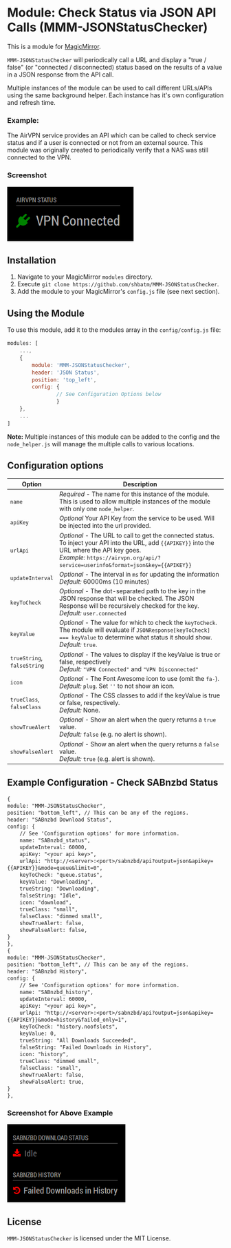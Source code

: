 # Module: Check Status via JSON API Calls (MMM-JSONStatusChecker)

This is a module for <a href="https://github.com/MichMich/MagicMirror">MagicMirror</a>.

`MMM-JSONStatusChecker` will periodically call a URL and display a "true / false" (or "connected / disconnected) status based on the results of a value in a JSON response from the API call.  

Multiple instances of the module can be used to call different URLs/APIs using the same background helper. Each instance has it's own configuration and refresh time.

### Example:

The AirVPN service provides an API which can be called to check service status and if a user is connected or not from an external source.  This module was originally created to periodically verify that a NAS was still connected to the VPN. 

### Screenshot

![](screenshot.png)

## Installation

1. Navigate to your MagicMirror `modules` directory.
2. Execute `git clone https://github.com/shbatm/MMM-JSONStatusChecker`.
3. Add the module to your MagicMirror's `config.js` file (see next section).

## Using the Module

To use this module, add it to the modules array in the `config/config.js` file:

```javascript
modules: [
    ...,
    {
        module: 'MMM-JSONStatusChecker',
        header: 'JSON Status',
        position: 'top_left',
        config: {
                // See Configuration Options below
                }
    },
    ...
]
```

**Note:** Multiple instances of this module can be added to the config and the `node_helper.js` will manage the multiple calls to various locations.

## Configuration options

| Option           | Description
|----------------- |-----------
| `name` | *Required* - The name for this instance of the module.<br />This is used to allow multiple instances of the module with only one `node_helper`.
| `apiKey` | *Optional* Your API Key from the service to be used. Will be injected into the url provided.
| `urlApi` | *Optional* - The URL to call to get the connected status.<br />To inject your API into the URL, add `{{APIKEY}}` into the URL where the API key goes.<br />*Example:* `https://airvpn.org/api/?service=userinfo&format=json&key={{APIKEY}}`
| `updateInterval` | *Optional* - The interval in `ms` for updating the information<br />*Default:* 60000ms (10 minutes)
| `keyToCheck` | *Optional* - The dot-separated path to the key in the JSON response that will be checked. The JSON Response will be recursively checked for the key.<br />*Default:* `user.connected`
| `keyValue` | *Optional* - The value for which to check the `keyToCheck`. The module will evaluate if `JSONResponse[keyToCheck] === keyValue` to determine what status it should show.<br />*Default:* `true`.
| `trueString`,<br />`falseString` | *Optional* - The values to display if the keyValue is true or false, respectively<br />*Default:* `"VPN Connected"` and `"VPN Disconnected"`
| `icon` | *Optional* - The Font Awesome icon to use (omit the `fa-`).<br />*Default:* `plug`.  Set `''` to not show an icon.
| `trueClass`,<br />`falseClass` | *Optional* - The CSS classes to add if the keyValue is true or false, respectively.<br />*Default:* None.
| `showTrueAlert` | *Optional* - Show an alert when the query returns a `true` value.<br />*Default:* `false` (e.g. no alert is shown).
| `showFalseAlert` | *Optional* - Show an alert when the query returns a `false` value.<br />*Default:* `true` (e.g. alert is shown).

## Example Configuration - Check SABnzbd Status
```
{
module: "MMM-JSONStatusChecker",
position: "bottom_left", // This can be any of the regions.
header: "SABnzbd Download Status",
config: {
    // See 'Configuration options' for more information.
    name: "SABnzbd_status",
    updateInterval: 60000,
    apiKey: "<your api key>",
    urlApi: "http://<server>:<port>/sabnzbd/api?output=json&apikey={{APIKEY}}&mode=queue&limit=0",
    keyToCheck: "queue.status",
    keyValue: "Downloading",
    trueString: "Downloading",
    falseString: "Idle",
    icon: "download",
    trueClass: "small",
    falseClass: "dimmed small",
    showTrueAlert: false,
    showFalseAlert: false,
}
},
{
module: "MMM-JSONStatusChecker",
position: "bottom_left", // This can be any of the regions.
header: "SABnzbd History",
config: {
    // See 'Configuration options' for more information.
    name: "SABnzbd_history",
    updateInterval: 60000,
    apiKey: "<your api key>",
    urlApi: "http://<server>:<port>/sabnzbd/api?output=json&apikey={{APIKEY}}&mode=history&failed_only=1",
    keyToCheck: "history.noofslots",
    keyValue: 0,
    trueString: "All Downloads Succeeded",
    falseString: "Failed Downloads in History",
    icon: "history",
    trueClass: "dimmed small",
    falseClass: "small",
    showTrueAlert: false,
    showFalseAlert: true,
}
}, 
```

### Screenshot for Above Example

![](screenshot2.png)

## License

`MMM-JSONStatusChecker` is licensed under the MIT License.
